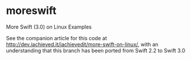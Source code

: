 # moreswift
More Swift (3.0) on Linux Examples

See the companion article for this code at http://dev.iachieved.it/iachievedit/more-swift-on-linux/, with an understanding that this branch has been ported from Swift 2.2 to Swift 3.0
